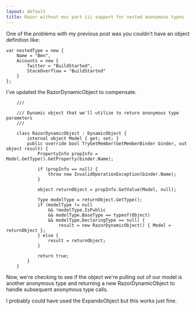 ```yaml
---
layout: default
title: Razor without mvc part iii support for nested anonymous types
---
```


One of the problems with my previous post was you couldn't have an object definition like:

<pre><code>var nestedType = new {
    Name = "Ben",
    Accounts = new {
        Twitter = "BuildStarted",
        StackOverflow = "BuildStarted"
    }
};
</code></pre>

I've updated the RazorDynamicObject to compensate. 

<pre><code>    /// <summary>
    /// Dynamic object that we'll utilize to return anonymous type parameters
    /// </summary>
    class RazorDynamicObject : DynamicObject {
        internal object Model { get; set; }
        public override bool TryGetMember(GetMemberBinder binder, out object result) {
            PropertyInfo propInfo = Model.GetType().GetProperty(binder.Name);

            if (propInfo == null) {
                throw new InvalidOperationException(binder.Name);
            }

            object returnObject = propInfo.GetValue(Model, null);

            Type modelType = returnObject.GetType();
            if (modelType != null
                && !modelType.IsPublic
                && modelType.BaseType == typeof(Object) 
                && modelType.DeclaringType == null) {
                    result = new RazorDynamicObject() { Model = returnObject };
            } else {
                result = returnObject;
            }

            return true;
        }
    }
</code></pre>

Now, we're checking to see if the object we're pulling out of our model is another anonymous type and returning a new RazorDynamicObject to handle subsequent anonymous type calls.

I probably could have used the ExpandoObject but this works just fine.